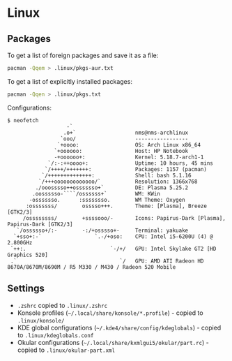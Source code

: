 # Linux

## Packages

To get a list of foreign packages and save it as a file:

```sh
pacman -Qqem > .linux/pkgs-aur.txt
```

To get a list of explicitly installed packages:

```sh
pacman -Qqen > .linux/pkgs.txt
```

Configurations:

```text
$ neofetch
                   -`
                  .o+`                   nms@nms-archlinux 
                 `ooo/                   ----------------- 
                `+oooo:                  OS: Arch Linux x86_64 
               `+oooooo:                 Host: HP Notebook 
               -+oooooo+:                Kernel: 5.18.7-arch1-1 
             `/:-:++oooo+:               Uptime: 10 hours, 45 mins 
            `/++++/+++++++:              Packages: 1157 (pacman) 
           `/++++++++++++++:             Shell: bash 5.1.16 
          `/+++ooooooooooooo/`           Resolution: 1366x768 
         ./ooosssso++osssssso+`          DE: Plasma 5.25.2 
        .oossssso-````/ossssss+`         WM: KWin 
       -osssssso.      :ssssssso.        WM Theme: Oxygen 
      :osssssss/        osssso+++.       Theme: [Plasma], Breeze [GTK2/3] 
     /ossssssss/        +ssssooo/-       Icons: Papirus-Dark [Plasma], Papirus-Dark [GTK2/3] 
   `/ossssso+/:-        -:/+osssso+-     Terminal: yakuake 
  `+sso+:-`                 `.-/+oso:    CPU: Intel i5-6200U (4) @ 2.800GHz 
 `++:.                           `-/+/   GPU: Intel Skylake GT2 [HD Graphics 520] 
 .`                                 `/   GPU: AMD ATI Radeon HD 8670A/8670M/8690M / R5 M330 / M430 / Radeon 520 Mobile 
```

## Settings

- `.zshrc` copied to `.linux/.zshrc`
- Konsole profiles (`~/.local/share/konsole/*.profile`) - copied to `.linux/konsole/`
- KDE global configurations (`~/.kde4/share/config/kdeglobals`) - copied to `.linux/kdeglobals.conf`
- Okular configurations (`~/.local/share/kxmlgui5/okular/part.rc`) - copied to `.linux/okular-part.xml`
